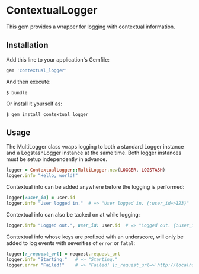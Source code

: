 # ContextualLogger

This gem provides a wrapper for logging with contextual information.

## Installation

Add this line to your application's Gemfile:

```ruby
gem 'contextual_logger'
```

And then execute:

    $ bundle

Or install it yourself as:

    $ gem install contextual_logger

## Usage

The MultiLogger class wraps logging to both a standard Logger instance
and a LogstashLogger instance at the same time. Both logger instances
must be setup independently in advance.
```ruby
logger = ContextualLogger::MultiLogger.new(LOGGER, LOGSTASH)
logger.info "Hello, world!"
```

Contextual info can be added anywhere before the logging is performed:
```ruby
logger[:user_id] = user.id
logger.info "User logged in."  # => "User logged in. {:user_id=>123}"
```

Contextual info can also be tacked on at while logging:
```ruby
logger.info "Logged out.", user_id: user.id  # => "Logged out. {:user_id=>123}"
```

Contextual info whose keys are prefixed with an underscore, will only
be added to log events with severities of `error` or `fatal`:
```ruby
logger[:_request_url] = request.request_url
logger.info "Starting."   # => "Starting."
logger.error "Failed!"    # => "Failed! {:_request_url=>'http://localhost:9292/foo/bar'}
```
